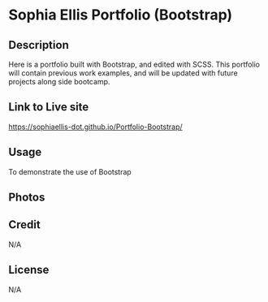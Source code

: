 # Sophia Ellis Portfolio (Bootstrap)

## Description 
Here is a portfolio built with Bootstrap, and edited with SCSS.
This portfolio will contain previous work examples, and will be updated with future projects along side bootcamp.

## Link to Live site
https://sophiaellis-dot.github.io/Portfolio-Bootstrap/


## Usage
To demonstrate the use of Bootstrap

## Photos



## Credit 
N/A

## License
N/A
